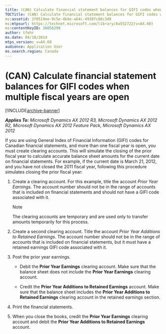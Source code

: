 ```yaml
---
title: (CAN) Calculate financial statement balances for GIFI codes when multiple fiscal years are open
TOCTitle: (CAN) Calculate financial statement balances for GIFI codes when multiple fiscal years are open
ms:assetid: 2f0519ee-9c5e-4b9e-a64c-4938fc88c3d0
ms:mtpsurl: https://technet.microsoft.com/library/Aa552722(v=AX.60)
ms:contentKeyID: 36056290
author: tfehr
ms.date: 04/18/2014
mtps_version: v=AX.60
audience: Application User
ms.search.region: Canada
---
```


# (CAN) Calculate financial statement balances for GIFI codes when multiple fiscal years are open 


[!INCLUDE[archive-banner](includes/archive-banner.md)]


_**Applies To:** Microsoft Dynamics AX 2012 R3, Microsoft Dynamics AX 2012 R2, Microsoft Dynamics AX 2012 Feature Pack, Microsoft Dynamics AX 2012_

If you are using General Index of Financial Information (GIFI) codes for Canadian financial statements, and more than one fiscal year is open, you must create clearing accounts. This will simulate the closing of the prior fiscal year to calculate accurate balance sheet amounts for the current date on financial statements. For example, if the current date is March 21, 2012, and you have not closed the 2011 fiscal year, following this procedure simulates closing the prior fiscal year:

1.  Create a clearing account. For this example, title the account *Prior Year Earnings.* The account number should not be in the range of accounts that is included on financial statements and should not have a GIFI code associated with it.
    

    > [!NOTE]
    > <P>The clearing accounts are temporary and are used only to transfer amounts temporarily for this process.</P>



2.  Create a second clearing account. Title the account *Prior Year Additions to Retained Earnings*. The account number should not be in the range of accounts that is included on financial statements, but it must have a retained earnings GIFI code associated with it.

3.  Post the prior year earnings.
    
      - Debit the **Prior Year Earnings** clearing account. Make sure that the balance sheet does not include the **Prior Year Earnings** clearing account.
    
      - Credit the **Prior Year Additions to Retained Earnings** account. Make sure that the balance sheet includes the **Prior Year Additions to Retained Earnings** clearing account in the retained earnings section.

4.  Print the financial statements.

5.  When you close the books, credit the **Prior Year Earnings** clearing account and debit the **Prior Year Additions to Retained Earnings** account.

  


